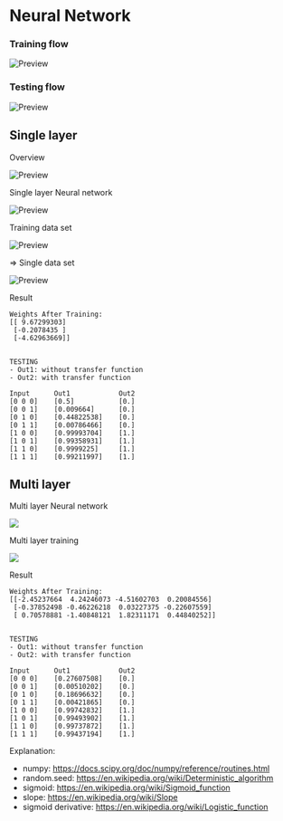 # Neural Network

### Training flow

![Preview](readme/training_flow.png)

### Testing flow

![Preview](readme/testing_flow.png)


## Single layer

Overview

![Preview](readme/overview.png)

Single layer Neural network

![Preview](readme/single_layer_neural_network.png)

Training data set

![Preview](readme/training_set.png)

=> Single data set

![Preview](readme/single_set.png)

Result
```
Weights After Training:
[[ 9.67299303]
 [-0.2078435 ]
 [-4.62963669]]


TESTING
- Out1: without transfer function
- Out2: with transfer function

Input      Out1            Out2      
[0 0 0]    [0.5]           [0.]      
[0 0 1]    [0.009664]      [0.]      
[0 1 0]    [0.44822538]    [0.]      
[0 1 1]    [0.00786466]    [0.]      
[1 0 0]    [0.99993704]    [1.]      
[1 0 1]    [0.99358931]    [1.]      
[1 1 0]    [0.9999225]     [1.]      
[1 1 1]    [0.99211997]    [1.]
```
## Multi layer
Multi layer Neural network

<img src="readme/multi_layer_neural_network.png">

Multi layer training

<img src="readme/multi_layer_traning_flow.png">


Result
```
Weights After Training:
[[-2.45237664  4.24246073 -4.51602703  0.20084556]
 [-0.37852498 -0.46226218  0.03227375 -0.22607559]
 [ 0.70578881 -1.40848121  1.82311171  0.44840252]]


TESTING
- Out1: without transfer function
- Out2: with transfer function

Input      Out1            Out2      
[0 0 0]    [0.27607508]    [0.]      
[0 0 1]    [0.00510202]    [0.]      
[0 1 0]    [0.18696632]    [0.]      
[0 1 1]    [0.00421865]    [0.]      
[1 0 0]    [0.99742832]    [1.]      
[1 0 1]    [0.99493902]    [1.]      
[1 1 0]    [0.99737872]    [1.]      
[1 1 1]    [0.99437194]    [1.] 
```


Explanation:

- numpy: https://docs.scipy.org/doc/numpy/reference/routines.html
- random.seed: https://en.wikipedia.org/wiki/Deterministic_algorithm
- sigmoid: https://en.wikipedia.org/wiki/Sigmoid_function
- slope: https://en.wikipedia.org/wiki/Slope
- sigmoid derivative: https://en.wikipedia.org/wiki/Logistic_function

